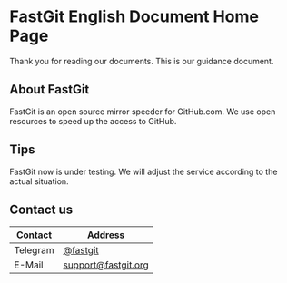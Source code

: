 # FastGit English Document Home Page

Thank you for reading our documents. This is our guidance document.

## About FastGit

FastGit is an open source mirror speeder for GitHub.com. We use open resources to speed up the access to GitHub.

## Tips

FastGit now is under testing. We will adjust the service according to the actual situation.

## Contact us

| Contact | Address |
| ------- | ---- |
| Telegram | [@fastgit](https://t.me/fastgit) |
| E-Mail | [support@fastgit.org](mailto:support@fastgit.org) |
